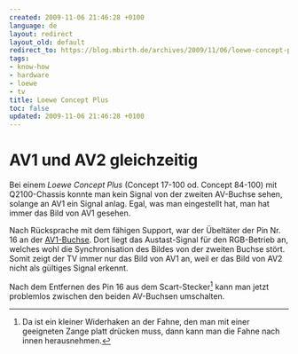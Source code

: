 ```yaml
---
created: 2009-11-06 21:46:28 +0100
language: de
layout: redirect
layout_old: default
redirect_to: https://blog.mbirth.de/archives/2009/11/06/loewe-concept-plus-de.html
tags:
- know-how
- hardware
- loewe
- tv
title: Loewe Concept Plus
toc: false
updated: 2009-11-06 21:46:28 +0100
---
```


AV1 und AV2 gleichzeitig
========================

Bei einem *Loewe Concept Plus* (Concept 17-100 od. Concept 84-100) mit Q2100-Chassis konnte man kein Signal von der
zweiten AV-Buchse sehen, solange an AV1 ein Signal anlag. Egal, was man eingestellt hat, man hat immer das Bild von
AV1 gesehen.

Nach Rücksprache mit dem fähigen Support, war der Übeltäter der Pin Nr. 16 an der [AV1-Buchse](http://de.wikipedia.org/wiki/SCART#Steckerbelegung).
Dort liegt das Austast-Signal für den RGB-Betrieb an, welches wohl die Synchronisation des Bildes von der zweiten
Buchse stört. Somit zeigt der TV immer nur das Bild von AV1 an, weil er das Bild von AV2 nicht als gültiges Signal
erkennt.

Nach dem Entfernen des Pin 16 aus dem Scart-Stecker[^1] kann man jetzt problemlos zwischen den beiden AV-Buchsen
umschalten.


[^1]: Da ist ein kleiner Widerhaken an der Fahne, den man mit einer geeigneten Zange platt drücken muss, dann kann man die Fahne nach innen herausnehmen.